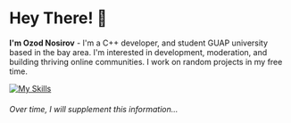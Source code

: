 # Hey There! 👋
**I'm Ozod Nosirov** - I'm a C++ developer, and student GUAP university based in the bay area. I'm interested in development, moderation, and building thriving online communities. I work on random projects in my free time.

[![My Skills](https://skillicons.dev/icons?i=cpp,python,matlab)](https://skillicons.dev)

###### Over time, I will supplement this information...

<!-- dark -->

[Ozod Nosirov]:https://github.com/Ozod0107
